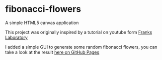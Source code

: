 # fibonacci-flowers

A simple HTML5 canvas application

This project was originally inspired by a tutorial on youtube form [Franks Laboratory](https://www.youtube.com/watch?v=ymmtEgp0Tuc&list=PLYElE_rzEw_v8TXJ_ITSSBP_ypUKfQ7K-&index=1)

I added a simple GUI to generate some random fibonacci flowers, you can take a look at the result [here on GitHub Pages](https://frozenaught.github.io/fibonacci-flowers/)

